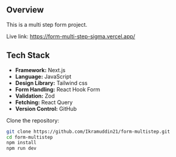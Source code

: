 ## **Overview**

This is a multi step form project.

Live link:
https://form-multi-step-sigma.vercel.app/

## **Tech Stack**

- **Framework:** Next.js
- **Language:** JavaScript
- **Design Library:** Tailwind css
- **Form Handling:** React Hook Form
- **Validation:** Zod
- **Fetching:** React Query
- **Version Control:** GitHub

Clone the repository:

```bash
git clone https://github.com/Ikramuddin21/form-multistep.git
cd form-multistep
npm install
npm run dev
```
